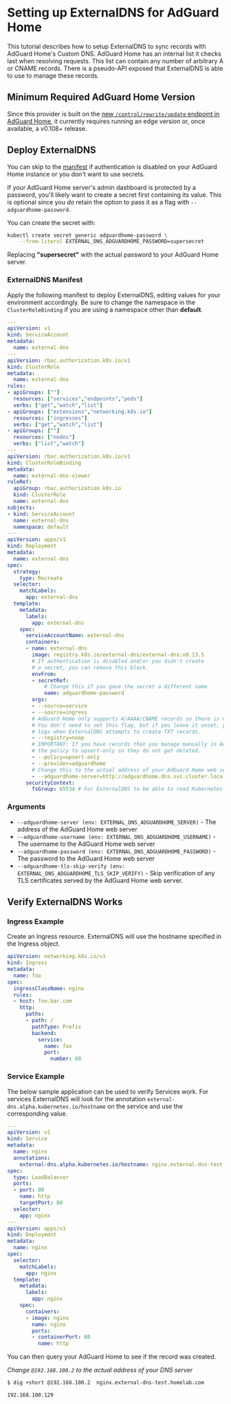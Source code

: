 # Setting up ExternalDNS for AdGuard Home

This tutorial describes how to setup ExternalDNS to sync records with AdGuard Home's Custom DNS.
AdGuard Home has an internal list it checks last when resolving requests. This list can contain any number of arbitrary A or CNAME records.
There is a pseudo-API exposed that ExternalDNS is able to use to manage these records.

## Minimum Required AdGuard Home Version

Since this provider is built on the [new `/control/rewrite/update` endpoint in AdGuard Home](https://github.com/AdguardTeam/AdGuardHome/commit/0393e4109624395bb97af146f2d0e48ea3d7c37b), it currently requires running an edge version or, once available, a v0.108+ release.


## Deploy ExternalDNS

You can skip to the [manifest](#externaldns-manifest) if authentication is disabled on your AdGuard Home instance or you don't want to use secrets.

If your AdGuard Home server's admin dashboard is protected by a password, you'll likely want to create a secret first containing its value. 
This is optional since you _do_ retain the option to pass it as a flag with `--adguardhome-password`.

You can create the secret with:

```bash
kubectl create secret generic adguardhome-password \
    --from-literal EXTERNAL_DNS_ADGUARDHOME_PASSWORD=supersecret
```

Replacing **"supersecret"** with the actual password to your AdGuard Home server.

### ExternalDNS Manifest

Apply the following manifest to deploy ExternalDNS, editing values for your environment accordingly. 
Be sure to change the namespace in the `ClusterRoleBinding` if you are using a namespace other than **default**.

```yaml
---
apiVersion: v1
kind: ServiceAccount
metadata:
  name: external-dns
---
apiVersion: rbac.authorization.k8s.io/v1
kind: ClusterRole
metadata:
  name: external-dns
rules:
- apiGroups: [""]
  resources: ["services","endpoints","pods"]
  verbs: ["get","watch","list"]
- apiGroups: ["extensions","networking.k8s.io"]
  resources: ["ingresses"]
  verbs: ["get","watch","list"]
- apiGroups: [""]
  resources: ["nodes"]
  verbs: ["list","watch"]
---
apiVersion: rbac.authorization.k8s.io/v1
kind: ClusterRoleBinding
metadata:
  name: external-dns-viewer
roleRef:
  apiGroup: rbac.authorization.k8s.io
  kind: ClusterRole
  name: external-dns
subjects:
- kind: ServiceAccount
  name: external-dns
  namespace: default
---
apiVersion: apps/v1
kind: Deployment
metadata:
  name: external-dns
spec:
  strategy:
    type: Recreate
  selector:
    matchLabels:
      app: external-dns
  template:
    metadata:
      labels:
        app: external-dns
    spec:
      serviceAccountName: external-dns
      containers:
      - name: external-dns
        image: registry.k8s.io/external-dns/external-dns:v0.13.5
        # If authentication is disabled and/or you didn't create
        # a secret, you can remove this block.
        envFrom:
        - secretRef:
            # Change this if you gave the secret a different name
            name: adguardhome-password
        args:
        - --source=service
        - --source=ingress
        # AdGuard Home only supports A/AAAA/CNAME records so there is no mechanism to track ownership.
        # You don't need to set this flag, but if you leave it unset, you will receive warning
        # logs when ExternalDNS attempts to create TXT records.
        - --registry=noop
        # IMPORTANT: If you have records that you manage manually in AdGuard Home, set
        # the policy to upsert-only so they do not get deleted.
        - --policy=upsert-only
        - --provider=adguardhome
        # Change this to the actual address of your AdGuard Home web server
        - --adguardhome-server=http://adguardhome.dns.svc.cluster.local
      securityContext:
        fsGroup: 65534 # For ExternalDNS to be able to read Kubernetes token files
```

### Arguments

 - `--adguardhome-server (env: EXTERNAL_DNS_ADGUARDHOME_SERVER)` - The address of the AdGuard Home web server
 - `--adguardhome-username (env: EXTERNAL_DNS_ADGUARDHOME_USERNAME)` - The username to the AdGuard Home web server
 - `--adguardhome-password (env: EXTERNAL_DNS_ADGUARDHOME_PASSWORD)` - The password to the AdGuard Home web server
 - `--adguardhome-tls-skip-verify (env: EXTERNAL_DNS_ADGUARDHOME_TLS_SKIP_VERIFY)` - Skip verification of any TLS certificates served by the AdGuard Home web server.

## Verify ExternalDNS Works

### Ingress Example

Create an Ingress resource. ExternalDNS will use the hostname specified in the Ingress object.

```yaml
apiVersion: networking.k8s.io/v1
kind: Ingress
metadata:
  name: foo
spec:
  ingressClassName: nginx
  rules:
  - host: foo.bar.com
    http:
      paths:
      - path: /
        pathType: Prefix
        backend:
          service:
            name: foo
            port:
              number: 80
```

### Service Example

The below sample application can be used to verify Services work.
For services ExternalDNS will look for the annotation `external-dns.alpha.kubernetes.io/hostname` on the service and use the corresponding value.

```yaml
---
apiVersion: v1
kind: Service
metadata:
  name: nginx
  annotations:
    external-dns.alpha.kubernetes.io/hostname: nginx.external-dns-test.homelab.com
spec:
  type: LoadBalancer
  ports:
  - port: 80
    name: http
    targetPort: 80
  selector:
    app: nginx
---
apiVersion: apps/v1
kind: Deployment
metadata:
  name: nginx
spec:
  selector:
    matchLabels:
      app: nginx
  template:
    metadata:
      labels:
        app: nginx
    spec:
      containers:
      - image: nginx
        name: nginx
        ports:
        - containerPort: 80
          name: http
```

You can then query your AdGuard Home to see if the record was created.

_Change `@192.168.100.2` to the actual address of your DNS server_

```bash
$ dig +short @192.168.100.2  nginx.external-dns-test.homelab.com

192.168.100.129
```
